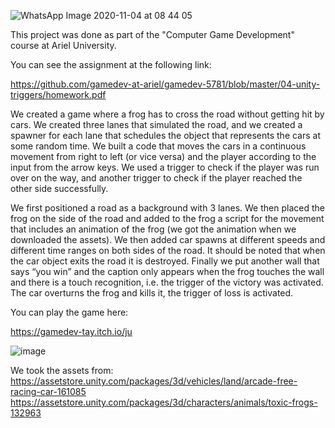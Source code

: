 ![WhatsApp Image 2020-11-04 at 08 44 05](https://user-images.githubusercontent.com/57855070/98078036-f4b04180-1e79-11eb-9bde-48b3d32a201f.jpeg)

This project was done as part of the "Computer Game Development" course at Ariel University.

You can see the assignment at the following link:

https://github.com/gamedev-at-ariel/gamedev-5781/blob/master/04-unity-triggers/homework.pdf

We created a game where a frog has to cross the road without getting hit by cars. We created three lanes that simulated the road, and we created a 
spawner for each lane that schedules the object that represents the cars at some random time. We built a code that moves the cars in a continuous 
movement from right to left (or vice versa) and the player according to the input from the arrow keys. We used a trigger to check if the player was run over on the way, 
and another trigger to check if the player reached the other side successfully.

We first positioned a road as a background with 3 lanes. We then placed the frog on the side of the road and added to the frog a script for the movement that includes an animation of the frog (we got the animation when we downloaded the assets).
We then added car spawns at different speeds and different time ranges on both sides of the road. It should be noted that when the car object exits the road it is destroyed.
Finally we put another wall that says “you win” and the caption only appears when the frog touches the wall and there is a touch recognition, i.e. the trigger of the victory was activated.
The car overturns the frog and kills it, the trigger of loss is activated.

You can play the game here:

https://gamedev-tay.itch.io/ju

![image](https://user-images.githubusercontent.com/57855070/99500757-74aecf00-2983-11eb-9c3d-5bbb5a1d6ab1.png)

We took the assets from:
https://assetstore.unity.com/packages/3d/vehicles/land/arcade-free-racing-car-161085
https://assetstore.unity.com/packages/3d/characters/animals/toxic-frogs-132963

